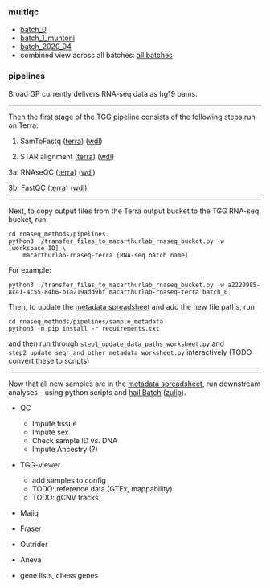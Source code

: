 ### multiqc
* [batch_0](https://macarthur-lab.github.io/rnaseq-methods/pipelines/multiqc/batch_0.html)
* [batch_1_muntoni](https://macarthur-lab.github.io/rnaseq-methods/pipelines/multiqc/batch_1_muntoni.html)
* [batch_2020_04](https://macarthur-lab.github.io/rnaseq-methods/pipelines/multiqc/batch_2020_04.html)
* combined view across all batches: [all batches](https://macarthur-lab.github.io/rnaseq-methods/pipelines/multiqc/all.html)


### pipelines

Broad GP currently delivers RNA-seq data as hg19 bams.
     
---
Then the first stage of the TGG pipeline consists of the following steps run on Terra:
  1. SamToFastq 
    ([terra](https://app.terra.bio/#workspaces/macarthurlab-rnaseq-terra/macarthurlab-rnaseq-terra/workflows/broadinstitute_gtex/samtofastq_v1-0_BETA_cfg))
    ([wdl](https://portal.firecloud.org/?return=terra#methods/broadinstitute_gtex/samtofastq_v1-0_BETA/6/wdl))
  
  2. STAR alignment
    ([terra](https://app.terra.bio/#workspaces/macarthurlab-rnaseq-terra/macarthurlab-rnaseq-terra/workflows/broadinstitute_gtex/star_v1-0_BETA_cfg))
    ([wdl](https://portal.firecloud.org/?return=terra#methods/broadinstitute_gtex/star_v1-0_BETA/7/wdl))

  3a. RNAseQC
    ([terra](https://app.terra.bio/#workspaces/macarthurlab-rnaseq-terra/macarthurlab-rnaseq-terra/workflows/broadinstitute_gtex/rnaseqc2_v1-0_BETA_cfg))
    ([wdl](https://portal.firecloud.org/?return=terra#methods/broadinstitute_gtex/rnaseqc2_v1-0_BETA/2/wdl))
  
  3b. FastQC
    ([terra](https://app.terra.bio/#workspaces/macarthurlab-rnaseq-terra/macarthurlab-rnaseq-terra/workflows/sanand/FastQC))
    ([wdl](https://portal.firecloud.org/?return=terra#methods/sanand/FastQC/1/wdl))
  
---
 
Next, to copy output files from the Terra output bucket to the TGG RNA-seq bucket, run:
```
cd rnaseq_methods/pipelines
python3 ./transfer_files_to_macarthurlab_rnaseq_bucket.py -w [workspace ID] \
    macarthurlab-rnaseq-terra [RNA-seq batch name]
```
For example:
```
python3 ./transfer_files_to_macarthurlab_rnaseq_bucket.py -w a2220985-8c41-4c55-84b6-b1a219add9bf macarthurlab-rnaseq-terra batch_0
```

Then, to update the [metadata spreadsheet](https://docs.google.com/spreadsheets/d/1S3l28tZqFmzqqwqi_BCzuIkaVFmZz9eGpGtqtH5eVoo/edit#gid=421510693) 
and add the new file paths, run 

```
cd rnaseq_methods/pipelines/sample_metadata
python3 -m pip install -r requirements.txt
```
and then run through `step1_update_data_paths_worksheet.py` and `step2_update_seqr_and_other_metadata_worksheet.py` 
interactively
(TODO convert these to scripts) 
  
---

Now that all new samples are in the  [metadata spreadsheet](https://docs.google.com/spreadsheets/d/1S3l28tZqFmzqqwqi_BCzuIkaVFmZz9eGpGtqtH5eVoo/edit#gid=421510693),
run downstream analyses - using python scripts and [hail Batch](https://hail.is/docs/batch/api.html) ([zulip](https://hail.zulipchat.com/#narrow/stream/223457-Batch-support)).

- QC
    - Impute tissue 
    - Impute sex
    - Check sample ID vs. DNA
    - Impute Ancestry (?)
    
- TGG-viewer
    - add samples to config
    - TODO: reference data (GTEx, mappability)
    - TODO: gCNV tracks
- Majiq
- Fraser
- Outrider
- Aneva
- gene lists, chess genes


